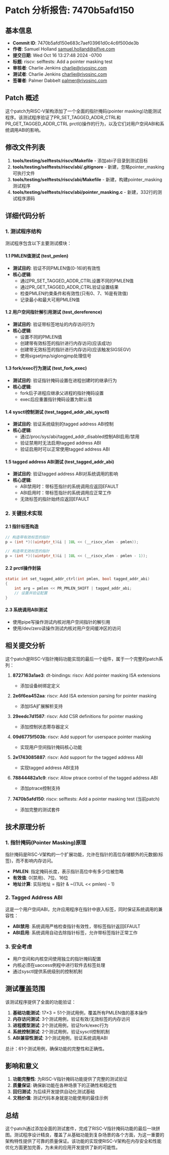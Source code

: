 # Patch 分析报告: 7470b5afd150

## 基本信息

- **Commit ID**: 7470b5afd150e683c7aef03961d0c4c6f500de3b
- **作者**: Samuel Holland <samuel.holland@sifive.com>
- **提交日期**: Wed Oct 16 13:27:48 2024 -0700
- **标题**: riscv: selftests: Add a pointer masking test
- **审核者**: Charlie Jenkins <charlie@rivosinc.com>
- **测试者**: Charlie Jenkins <charlie@rivosinc.com>
- **签署者**: Palmer Dabbelt <palmer@rivosinc.com>

## Patch 概述

这个patch为RISC-V架构添加了一个全面的指针掩码(pointer masking)功能测试程序。该测试程序验证了PR_SET_TAGGED_ADDR_CTRL和PR_GET_TAGGED_ADDR_CTRL prctl()操作的行为，以及它们对用户空间ABI和系统调用ABI的影响。

## 修改文件列表

1. **tools/testing/selftests/riscv/Makefile** - 添加abi子目录到测试目标
2. **tools/testing/selftests/riscv/abi/.gitignore** - 新建，忽略pointer_masking可执行文件
3. **tools/testing/selftests/riscv/abi/Makefile** - 新建，构建pointer_masking测试程序
4. **tools/testing/selftests/riscv/abi/pointer_masking.c** - 新建，332行的测试程序源码

## 详细代码分析

### 1. 测试程序结构

测试程序包含以下主要测试模块：

#### 1.1 PMLEN值测试 (test_pmlen)
- **测试目的**: 验证不同PMLEN值(0-16)的有效性
- **核心逻辑**: 
  - 通过PR_SET_TAGGED_ADDR_CTRL设置不同的PMLEN值
  - 通过PR_GET_TAGGED_ADDR_CTRL验证设置结果
  - 检查PMLEN约束条件和有效性(只有0、7、16是有效值)
  - 记录最小和最大可用PMLEN值

#### 1.2 用户空间指针解引用测试 (test_dereference)
- **测试目的**: 验证带标签地址的内存访问行为
- **核心逻辑**:
  - 设置不同的PMLEN值
  - 创建带有效标签的指针进行内存访问(应该成功)
  - 创建带无效标签的指针进行内存访问(应该触发SIGSEGV)
  - 使用sigsetjmp/siglongjmp处理信号

#### 1.3 fork/exec行为测试 (test_fork_exec)
- **测试目的**: 验证指针掩码设置在进程创建时的继承行为
- **核心逻辑**:
  - fork后子进程应继承父进程的指针掩码设置
  - exec后应重置指针掩码设置为默认值

#### 1.4 sysctl控制测试 (test_tagged_addr_abi_sysctl)
- **测试目的**: 验证系统级别的tagged address ABI控制
- **核心逻辑**:
  - 通过/proc/sys/abi/tagged_addr_disabled控制ABI启用/禁用
  - 验证禁用时无法启用tagged address ABI
  - 验证启用时可以正常使用tagged address ABI

#### 1.5 tagged address ABI测试 (test_tagged_addr_abi)
- **测试目的**: 验证tagged address ABI对系统调用的影响
- **核心逻辑**:
  - ABI禁用时：带标签指针的系统调用应返回EFAULT
  - ABI启用时：带标签指针的系统调用应正常工作
  - 无效标签的指针始终应返回EFAULT

### 2. 关键技术实现

#### 2.1 指针标签构造
```c
// 构造带有效标签的指针
p = (int *)((uintptr_t)&i | 1UL << (__riscv_xlen - pmlen));

// 构造带无效标签的指针  
p = (int *)((uintptr_t)&i | 1UL << (__riscv_xlen - pmlen - 1));
```

#### 2.2 prctl操作封装
```c
static int set_tagged_addr_ctrl(int pmlen, bool tagged_addr_abi)
{
    int arg = pmlen << PR_PMLEN_SHIFT | tagged_addr_abi;
    // 设置并验证配置
}
```

#### 2.3 系统调用ABI测试
- 使用pipe写操作测试内核对用户空间指针的解引用
- 使用/dev/zero读操作测试内核对用户空间缓冲区的访问

## 相关提交分析

这个patch是RISC-V指针掩码功能实现的最后一个组件，属于一个完整的patch系列：

1. **8727163a1ae3**: dt-bindings: riscv: Add pointer masking ISA extensions
   - 添加设备树绑定定义

2. **2e6f6ea452aa**: riscv: Add ISA extension parsing for pointer masking  
   - 添加ISA扩展解析支持

3. **29eedc7d1587**: riscv: Add CSR definitions for pointer masking
   - 添加控制状态寄存器定义

4. **09d6775f503b**: riscv: Add support for userspace pointer masking
   - 实现用户空间指针掩码核心功能

5. **2e1743085887**: riscv: Add support for the tagged address ABI
   - 实现tagged address ABI支持

6. **78844482a1c9**: riscv: Allow ptrace control of the tagged address ABI
   - 添加ptrace控制支持

7. **7470b5afd150**: riscv: selftests: Add a pointer masking test (当前patch)
   - 添加完整的测试套件

## 技术原理分析

### 1. 指针掩码(Pointer Masking)原理

指针掩码是RISC-V架构的一个扩展功能，允许在指针的高位存储额外的元数据(标签)，而不影响内存访问。

- **PMLEN**: 指定掩码长度，表示指针高位中有多少位被忽略
- **有效值**: 0(禁用)、7位、16位
- **地址计算**: 实际地址 = 指针 & ~((1UL << pmlen) - 1)

### 2. Tagged Address ABI

这是一个用户空间ABI，允许应用程序在指针中嵌入标签，同时保证系统调用的兼容性：

- **ABI禁用**: 系统调用严格检查指针有效性，带标签指针返回EFAULT
- **ABI启用**: 系统调用自动去除指针标签，允许带标签指针正常工作

### 3. 安全考虑

- 用户空间和内核空间使用独立的指针掩码配置
- 内核必须在uaccess例程中进行软件去标签处理
- 通过sysctl提供系统级别的控制机制

## 测试覆盖范围

该测试程序提供了全面的功能验证：

1. **基础功能测试**: 17×3 = 51个测试用例，覆盖所有PMLEN值的基本操作
2. **内存访问测试**: 3个测试用例，验证有效/无效标签的内存访问
3. **进程模型测试**: 2个测试用例，验证fork/exec行为
4. **系统控制测试**: 2个测试用例，验证sysctl控制机制  
5. **ABI兼容性测试**: 3个测试用例，验证系统调用ABI

总计：61个测试用例，确保功能的完整性和正确性。

## 影响和意义

1. **功能完整性**: 为RISC-V指针掩码功能提供了完整的测试验证
2. **质量保证**: 确保新功能在各种场景下的正确性和稳定性
3. **回归测试**: 为后续开发提供自动化测试基础
4. **文档价值**: 测试代码本身就是功能使用的最佳示例

## 总结

这个patch通过添加全面的测试套件，完成了RISC-V指针掩码功能的最后一块拼图。测试程序设计精良，覆盖了从基础功能到复杂场景的各个方面，为这一重要的架构特性提供了可靠的质量保证。该功能的实现使RISC-V架构在内存安全和性能优化方面更加完善，为未来的应用开发提供了新的可能性。